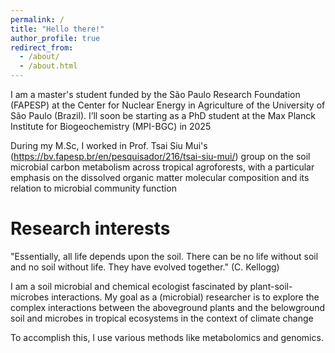 ```yaml
---
permalink: /
title: "Hello there!"
author_profile: true
redirect_from: 
  - /about/
  - /about.html
---
```


I am a master's student funded by the São Paulo Research Foundation (FAPESP) at the Center for Nuclear Energy in Agriculture of the University of São Paulo (Brazil). I’ll soon be starting as a PhD student at the Max Planck Institute for Biogeochemistry (MPI-BGC) in 2025

During my M.Sc, I worked in Prof. Tsai Siu Mui's (https://bv.fapesp.br/en/pesquisador/216/tsai-siu-mui/) group on the soil microbial carbon metabolism across tropical agroforests, with a particular emphasis on the dissolved organic matter molecular composition and its relation to microbial community function

Research interests
======
"Essentially, all life depends upon the soil. There can be no life without soil and no soil without life. They have evolved together." (C. Kellogg)

I am a soil microbial and chemical ecologist fascinated by plant-soil-microbes interactions. My goal as a (microbial) researcher is to explore the complex interactions between the aboveground plants and the belowground soil and microbes in tropical ecosystems in the context of climate change

To accomplish this, I use various methods like metabolomics and genomics.

